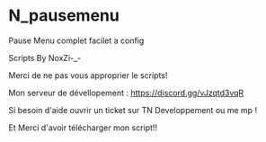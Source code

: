 # N_pausemenu
Pause Menu complet facilet a config

Scripts By NoxZi-_- 

Merci de ne pas vous approprier le scripts!

Mon serveur de dévellopement : https://discord.gg/vJzqtd3vqR

Si besoin d'aide ouvrir un ticket sur TN Developpement ou me mp !

Et Merci d'avoir télécharger mon script!!
